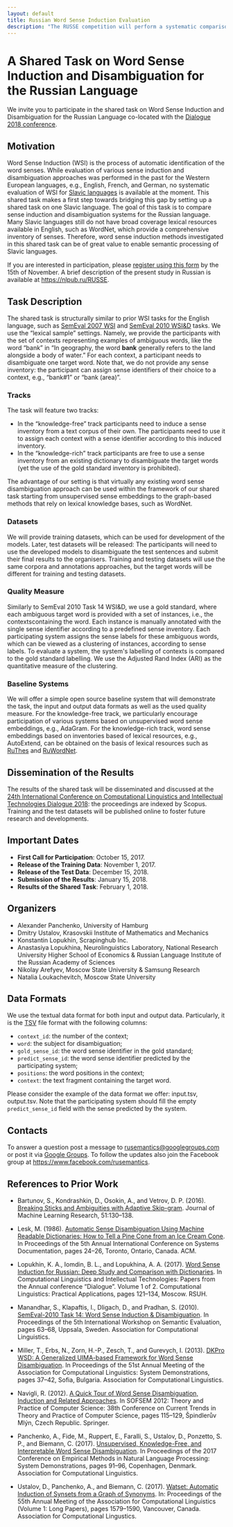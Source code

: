 ```yaml
---
layout: default
title: Russian Word Sense Induction Evaluation
description: "The RUSSE competition will perform a systematic comparison and evaluation of the baseline and the most recent approaches to word sense induction and disambuguation."
---
```


# A Shared Task on Word Sense Induction and Disambiguation for the Russian Language

We invite you to participate in the shared task on Word Sense Induction and Disambiguation for the Russian Language co-located with the [Dialogue 2018 conference](http://www.dialog-21.ru/en/). 

## Motivation

Word Sense Induction (WSI) is the process of automatic identification of the word senses. While evaluation of various sense induction and disambiguation approaches was performed in the past for the Western European languages, e.g., English, French, and German, no systematic evaluation of WSI for [Slavic languages](http://sigslav.cs.helsinki.fi) is available at the moment. This shared task makes a first step towards bridging this gap by setting up a shared task on one Slavic language. The goal of this task is to compare sense induction and disambiguation systems for the Russian language. Many Slavic languages still do not have broad coverage lexical resources available in English, such as WordNet, which provide a comprehensive inventory of senses. Therefore, word sense induction methods investigated in this shared task can be of great value to enable semantic processing of Slavic languages.

If you are interested in participation, please [register using this form](https://goo.gl/forms/fnTNOwk4PrsZySX82) by the 15th of November. A brief description of the present study in Russian is available at <https://nlpub.ru/RUSSE>.

## Task Description

The shared task is structurally similar to prior WSI tasks for the English language, such as [SemEval 2007 WSI](http://semeval2.fbk.eu/semeval2.php?location=tasks&taskid=2) and [SemEval 2010 WSI&D](https://www.cs.york.ac.uk/semeval2010_WSI/) tasks. 
We use the “lexical sample” settings. Namely, we provide the participants with the set of contexts representing examples of ambiguous words, like the word “bank” in “In geography, the word **bank** generally refers to the land alongside a body of water.” For each context, a participant needs to disambiguate one target word. Note that, we do not provide any sense inventory: the participant can assign sense identifiers of their choice to a context, e.g., “bank#1” or “bank (area)”.

### Tracks

The task will feature two tracks:

* In the “knowledge-free” track participants need to induce a sense inventory from a text corpus of their own. The participants need to use it to assign each context with a sense identifier according to this induced inventory.
* In the “knowledge-rich” track participants are free to use a sense inventory from an existing dictionary to disambiguate the target words (yet the use of the gold standard inventory is prohibited).

The advantage of our setting is that virtually any existing word sense disambiguation approach can be used within the framework of our shared task starting from unsupervised sense embeddings to the graph-based methods that rely on lexical knowledge bases, such as WordNet.

### Datasets

We will provide training datasets, which can be used for development of the models. Later, test datasets will be released: The participants will need to use the developed models to disambiguate the test sentences and submit their final results to the organisers. Training and testing datasets will use the same corpora and annotations approaches, but the target words will be different for training and testing datasets.

### Quality Measure

Similarly to SemEval 2010 Task 14 WSI&D, we use a gold standard, where each ambiguous target word is provided with a set of instances, i.e., the contextscontaining the word. Each instance is manually annotated with the single sense identifier according to a predefined sense inventory. Each participating system assigns the sense labels for these ambiguous words, which can be viewed as a clustering of instances, according to sense labels. To evaluate a system, the system's labelling of contexts is compared to the gold standard labelling. We use the Adjusted Rand Index (ARI) as the quantitative measure of the clustering.

### Baseline Systems

We will offer a simple open source baseline system that will demonstrate the task, the input and output data formats as well as the used quality measure. For the knowledge-free track, we particularly encourage participation of various systems based on unsupervised word sense embeddings, e.g., AdaGram. For the knowledge-rich track, word sense embeddings based on inventories based of lexical resources, e.g., AutoExtend, can be obtained on the basis of lexical resources such as [RuThes](http://www.labinform.ru/pub/ruthes/index.htm) and [RuWordNet](http://ruwordnet.ru/ru/).

## Dissemination of the Results

The results of the shared task will be disseminated and discussed at the [24th International Conference on Computational Linguistics and Intellectual Technologies Dialogue 2018](http://www.dialog-21.ru/en/): the proceedings are indexed by Scopus. Training and the test datasets will be published online to foster future research and developments.

## Important Dates

* **First Call for Participation**: October 15, 2017.
* **Release of the Training Data**: November 1, 2017.
* **Release of the Test Data**: December 15, 2018.
* **Submission of the Results**: January 15, 2018.
* **Results of the Shared Task**: February 1, 2018.

## Organizers

* Alexander Panchenko, University of Hamburg
* Dmitry Ustalov, Krasovskii Institute of Mathematics and Mechanics
* Konstantin Lopukhin, Scrapinghub Inc.
* Anastasiya Lopukhina, Neurolinguistics Laboratory, National Research University Higher School of Economics & Russian Language Institute of the Russian Academy of Sciences
* Nikolay Arefyev, Moscow State University & Samsung Research
* Natalia Loukachevitch, Moscow State University

## Data Formats

We use the textual data format for both input and output data. Particularly, it is the [TSV](https://en.wikipedia.org/wiki/Tab-separated_values) file format with the following columns:

* ```context_id```: the number of the context;
* ```word```: the subject for disambiguation;
* ```gold_sense_id```: the word sense identifier in the gold standard;
* ```predict_sense_id```: the word sense identifier predicted by the participating system;
* ```positions```: the word positions in the context;
* ```context```: the text fragment containing the target word.

Please consider the example of the data format we offer: input.tsv, output.tsv. Note that the participating system should fill the empty `predict_sense_id` field with the sense predicted by the system.

## Contacts

To answer a question post a message to [rusemantics@googlegroups.com](mailto:rusemantics@googlegroups.com) or post it via [Google Groups](https://groups.google.com/forum/?fromgroups#!forum/rusemantics). To follow the updates also join the Facebook group at <https://www.facebook.com/rusemantics>.

## References to Prior Work

* Bartunov, S., Kondrashkin, D., Osokin, A., and Vetrov, D. P. (2016). [Breaking Sticks and Ambiguities with Adaptive Skip-gram](http://proceedings.mlr.press/v51/bartunov16.html). Journal of Machine Learning Research, 51:130–138.

* Lesk, M. (1986). [Automatic Sense Disambiguation Using Machine Readable Dictionaries: How to Tell a Pine Cone from an Ice Cream Cone](https://doi.org/10.1145/318723.318728). In Proceedings of the 5th Annual International Conference on Systems Documentation, pages 24–26, Toronto, Ontario, Canada. ACM.

* Lopukhin, K. A., Iomdin, B. L., and Lopukhina, A. A. (2017). [Word Sense Induction for Russian: Deep Study and Comparison with Dictionaries](http://www.dialog-21.ru/media/3927/lopukhinkaetal.pdf). In Computational Linguistics and Intellectual Technologies: Papers from the Annual conference “Dialogue”. Volume 1 of 2. Computational Linguistics: Practical Applications, pages 121–134, Moscow. RSUH.

* Manandhar, S., Klapaftis, I., Dligach, D., and Pradhan, S. (2010). [SemEval-2010 Task 14: Word Sense Induction & Disambiguation](https://aclweb.org/anthology/S10-1011). In Proceedings of the 5th International Workshop on Semantic Evaluation, pages 63–68, Uppsala, Sweden. Association for Computational Linguistics.

* Miller, T., Erbs, N., Zorn, H.-P., Zesch, T., and Gurevych, I. (2013). [DKPro WSD: A Generalized UIMA-based Framework for Word Sense Disambiguation](https://aclweb.org/anthology/P13-4007). In Proceedings of the 51st Annual Meeting of the Association for Computational Linguistics: System Demonstrations, pages 37–42, Sofia, Bulgaria. Association for Computational Linguistics.

* Navigli, R. (2012). [A Quick Tour of Word Sense Disambiguation, Induction and Related Approaches](https://doi.org/10.1007/978-3-642-27660-6_10). In SOFSEM 2012: Theory and Practice of Computer Science: 38th Conference on Current Trends in Theory and Practice of Computer Science, pages 115–129, Špindlerův Mlýn, Czech Republic. Springer.

* Panchenko, A., Fide, M., Ruppert, E., Faralli, S., Ustalov, D., Ponzetto, S. P., and Biemann, C. (2017). [Unsupervised, Knowledge-Free, and Interpretable Word Sense Disambiguation](https://aclweb.org/anthology/D/D17/D17-2016.pdf). In Proceedings of the 2017 Conference on Empirical Methods in Natural Language Processing: System Demonstrations, pages 91–96, Copenhagen, Denmark. Association for Computational Linguistics.

* Ustalov, D., Panchenko, A., and Biemann, C. (2017). [Watset: Automatic Induction of Synsets from a Graph of Synonyms](https://doi.org/10.18653/v1/P17-1145). In: Proceedings of the 55th Annual Meeting of the Association for Computational Linguistics (Volume 1: Long Papers), pages 1579–1590, Vancouver, Canada. Association for Computational Lingustics.
